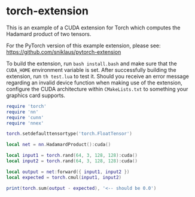 # torch-extension
This is an example of a CUDA extension for Torch which computes the Hadamard product of two tensors.

For the PyTorch version of this example extension, please see: https://github.com/sniklaus/pytorch-extension

To build the extension, run `bash install.bash` and make sure that the `CUDA_HOME` environment variable is set. After successfully building the extension, run `th test.lua` to test it. Should you receive an error message regarding an invalid device function when making use of the extension, configure the CUDA architecture within `CMakeLists.txt` to something your graphics card supports.

```lua
require 'torch'
require 'nn'
require 'cunn'
require 'nnex'

torch.setdefaulttensortype('torch.FloatTensor')

local net = nn.HadamardProduct():cuda()

local input1 = torch.rand(64, 3, 128, 128):cuda()
local input2 = torch.rand(64, 3, 128, 128):cuda()

local output = net:forward({ input1, input2 })
local expected = torch.cmul(input1, input2)

print(torch.sum(output - expected), '<-- should be 0.0')
```